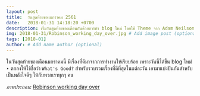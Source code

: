 ```yaml
---
layout: post
title:  วันสุดท้ายของมกราคม 2561
date:   2018-01-31 14:18:20 +0700
description: เริ่มวันสุดท้ายของเดือนกันด้วยการทำ blog ใหม่ โดยใช้ Theme จาก Adam Neilson # Add post description (optional)
img: 2018-01-31/Robinson_working_day_over.jpg # Add image post (optional)
tags: [2018-01]
author: # Add name author (optional)
---
```

ในวันสุดท้ายของเดือนมกราคมนี้ มีเรื่องที่ดีมาจากการทำงานให้เรียบร้อย เพราะวันนี้ได้ขึ้น blog ใหม่ ‣ ตกลงให้ใช้ชื่อว่า `What's Good?` สำหรับรวบรวมเรื่องที่ดีที่สุดในแต่ละวัน เอามาแบ่งปันกันสำหรับเป็นพลังใจดีๆ ให้กับพวกเราทุกๆ คน

*ภาพประกอบ:* [Robinson working day over](https://commons.wikimedia.org/wiki/File:Robinson_working_day_over.jpg)
